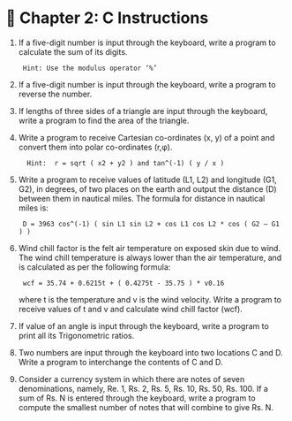 # 📌 Chapter 2: C Instructions

1. If a five-digit number is input through the keyboard, write a 
program to calculate the sum of its digits.

        Hint: Use the modulus operator ‘%’ 

1. If a five-digit number is input through the keyboard, write a 
program to reverse the number. 

1. If lengths of three sides of a triangle are input through the 
keyboard, write a program to find the area of the triangle. 

1. Write a program to receive Cartesian co-ordinates (x, y) of a point 
and convert them into polar co-ordinates (r,φ).  
        
         Hint:  r = sqrt ( x2 + y2 ) and tan^(-1) ( y / x )
             
1. Write a program to receive values of latitude (L1, L2) and longitude 
(G1, G2), in degrees, of two places on the earth and output the 
distance (D) between them in nautical miles. The formula for 
distance in nautical miles is: 

        D = 3963 cos^(-1) ( sin L1 sin L2 + cos L1 cos L2 * cos ( G2 – G1 ) ) 

1. Wind chill factor is the felt air temperature on exposed skin due to 
wind. The wind chill temperature is always lower than the air 
temperature, and is calculated as per the following formula: 

        wcf = 35.74 + 0.6215t + ( 0.4275t - 35.75 ) * v0.16 

    where t is the temperature and v is the wind velocity. Write a 
program to receive values of t and v and calculate wind chill factor 
(wcf). 

1. If value of an angle is input through the keyboard, write a program 
to print all its Trigonometric ratios.

1. Two numbers are input through the keyboard into two locations C 
and D. Write a program to interchange the contents of C and D. 

1. Consider a currency system in which there are notes of seven 
denominations, namely, Re. 1, Rs. 2, Rs. 5, Rs. 10, Rs. 50, Rs. 100. If 
a sum of Rs. N is entered through the keyboard, write a program to 
compute the smallest number of notes that will combine to give Rs. 
N.
##
